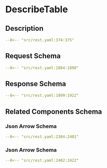 # DescribeTable

## Description

```yaml
--8<-- "src/rest.yaml:374:375"
```

## Request Schema

```yaml
--8<-- "src/rest.yaml:1884:1898"
```
## Response Schema

```yaml
--8<-- "src/rest.yaml:1899:1922"
```

## Related Components Schema
### Json Arrow Schema

```yaml
--8<-- "src/rest.yaml:2384:2401"
```
### Json Arrow Schema

```yaml
--8<-- "src/rest.yaml:2402:2422"
```
